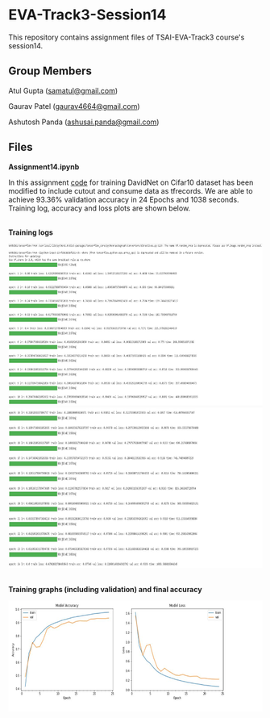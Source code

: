 # EVA-Track3-Session14
This repository contains assignment files of TSAI-EVA-Track3 course's session14.


## Group Members

Atul Gupta (samatul@gmail.com)

Gaurav Patel (gaurav4664@gmail.com)

Ashutosh Panda (ashusai.panda@gmail.com)


## Files

**Assignment14.ipynb**

In this assignment  [code](https://colab.research.google.com/drive/16T4C-t148ZRpLz2MiNBZ0eYyGPLNN2Sx) for training DavidNet on Cifar10 dataset has been modified to include cutout and consume data as tfrecords.
We are able to achieve 93.36% validation accuracy in 24 Epochs and 1038 seconds. Training log, accuracy and loss plots are shown below.

<br><b>Training logs</b></br>

<img src="Capture.JPG"  height="320" width="520">

<img src="Capture1.JPG"  height="320" width="520">



<br><b>Training graphs (including validation) and final accuracy</b></br>



<img src="CaptureAcu.JPG"  height="220" width="520">

